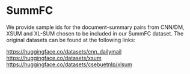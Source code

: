 # SummFC
We provide sample ids for the document-summary pairs from CNN/DM, XSUM and XL-SUM chosen to be included in our SummFC dataset. The original datasets can be found at the following links:

https://huggingface.co/datasets/cnn_dailymail
https://huggingface.co/datasets/xsum
https://huggingface.co/datasets/csebuetnlp/xlsum

